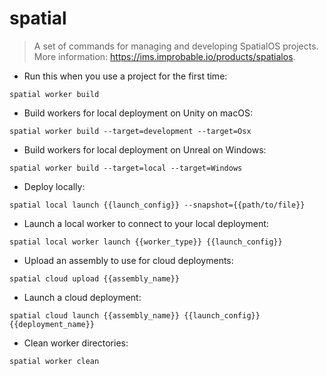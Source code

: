 # spatial

> A set of commands for managing and developing SpatialOS projects.
> More information: <https://ims.improbable.io/products/spatialos>.

- Run this when you use a project for the first time:

`spatial worker build`

- Build workers for local deployment on Unity on macOS:

`spatial worker build --target=development --target=Osx`

- Build workers for local deployment on Unreal on Windows:

`spatial worker build --target=local --target=Windows`

- Deploy locally:

`spatial local launch {{launch_config}} --snapshot={{path/to/file}}`

- Launch a local worker to connect to your local deployment:

`spatial local worker launch {{worker_type}} {{launch_config}}`

- Upload an assembly to use for cloud deployments:

`spatial cloud upload {{assembly_name}}`

- Launch a cloud deployment:

`spatial cloud launch {{assembly_name}} {{launch_config}} {{deployment_name}}`

- Clean worker directories:

`spatial worker clean`
